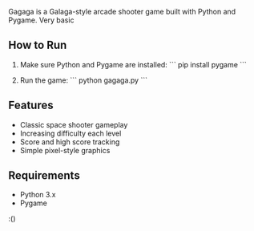 

Gagaga is a Galaga-style arcade shooter game built with Python and Pygame. Very basic 


## How to Run

1. Make sure Python and Pygame are installed:
\`\`\`
pip install pygame
\`\`\`

2. Run the game:
\`\`\`
python gagaga.py
\`\`\`

## Features

- Classic space shooter gameplay
- Increasing difficulty each level
- Score and high score tracking
- Simple pixel-style graphics

## Requirements

- Python 3.x
- Pygame

:()
